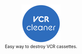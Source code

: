 <p align="center">
  <a href="https://gitthub.com/e3duardo/vcr-cleaner">
    <img width="128" height="128" src="https://github.com/e3duardo/vcr-cleaner/raw/main/icon.png" alt="vcr-cleaner">
  </a>
  <br>
  Easy way to destroy VCR cassettes.
</p>
